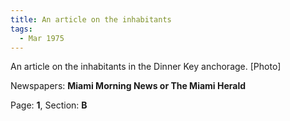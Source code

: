 ```yaml
---  
title: An article on the inhabitants  
tags:  
  - Mar 1975  
---  
```

  
An article on the inhabitants in the Dinner Key anchorage. [Photo]  
  
Newspapers: **Miami Morning News or The Miami Herald**  
  
Page: **1**, Section: **B** 

